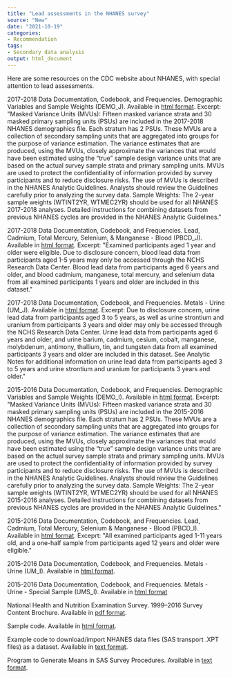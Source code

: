 ```yaml
---
title: "Lead assessments in the NHANES survey"
source: "New"
date: "2021-10-19"
categories:
- Recommendation
tags:
- Secondary data analysis
output: html_document
---
```


Here are some resources on the CDC website about NHANES, with special attention to lead assessments.

<!--more-->

2017-2018 Data Documentation, Codebook, and Frequencies. Demographic Variables and Sample Weights (DEMO_J). Available in [html format][cdc17d]. Excerpt: "Masked Variance Units (MVUs): Fifteen masked variance strata and 30 masked primary sampling units (PSUs) are included in the 2017-2018 NHANES demographics file. Each stratum has 2 PSUs. These MVUs are a collection of secondary sampling units that are aggregated into groups for the purpose of variance estimation. The variance estimates that are produced, using the MVUs, closely approximate the variances that would have been estimated using the “true” sample design variance units that are based on the actual survey sample strata and primary sampling units. MVUs are used to protect the confidentiality of information provided by survey participants and to reduce disclosure risks. The use of MVUs is described in the NHANES Analytic Guidelines. Analysts should review the Guidelines carefully prior to analyzing the survey data. Sample Weights: The 2-year sample weights (WTINT2YR, WTMEC2YR) should be used for all NHANES 2017-2018 analyses. Detailed instructions for combining datasets from previous NHANES cycles are provided in the NHANES Analytic Guidelines."

2017-2018 Data Documentation, Codebook, and Frequencies. Lead, Cadmium, Total Mercury, Selenium, & Manganese - Blood (PBCD_J). Available in [html format][cdc17b]. Excerpt: "Examined participants aged 1 year and older were eligible. Due to disclosure concern, blood lead data from participants aged 1-5 years may only be accessed through the NCHS Research Data Center. Blood lead data from participants aged 6 years and older, and blood cadmium, manganese, total mercury, and selenium data from all examined participants 1 years and older are included in this dataset."

2017-2018 Data Documentation, Codebook, and Frequencies. Metals - Urine (UM_J). Available in [html format][cdc17u]. Excerpt: Due to disclosure concern, urine lead data from participants aged 3 to 5 years, as well as urine strontium and uranium from participants 3 years and older may only be accessed through the NCHS Research Data Center. Urine lead data from participants aged 6 years and older, and urine barium, cadmium, cesium, cobalt, manganese, molybdenum, antimony, thallium, tin, and tungsten data from all examined participants 3 years and older are included in this dataset. See Analytic Notes for additional information on urine lead data from participants aged 3 to 5 years and urine strontium and uranium for participants 3 years and older."

2015-2016 Data Documentation, Codebook, and Frequencies. Demographic Variables and Sample Weights (DEMO_I). Available in [html format][cdc15d]. Excerpt: "Masked Variance Units (MVUs): Fifteen masked variance strata and 30 masked primary sampling units (PSUs) are included in the 2015-2016 NHANES demographics file. Each stratum has 2 PSUs. These MVUs are a collection of secondary sampling units that are aggregated into groups for the purpose of variance estimation. The variance estimates that are produced, using the MVUs, closely approximate the variances that would have been estimated using the “true” sample design variance units that are based on the actual survey sample strata and primary sampling units. MVUs are used to protect the confidentiality of information provided by survey participants and to reduce disclosure risks. The use of MVUs is described in the NHANES Analytic Guidelines. Analysts should review the Guidelines carefully prior to analyzing the survey data. Sample Weights: The 2-year sample weights (WTINT2YR, WTMEC2YR) should be used for all NHANES 2015-2016 analyses. Detailed instructions for combining datasets from previous NHANES cycles are provided in the NHANES Analytic Guidelines."

2015-2016 Data Documentation, Codebook, and Frequencies. Lead, Cadmium, Total Mercury, Selenium & Manganese - Blood (PBCD_I). Available in [html format][cdc15b]. Exceprt: "All examined participants aged 1-11 years old, and a one-half sample from participants aged 12 years and older were eligible."

2015-2016 Data Documentation, Codebook, and Frequencies. Metals - Urine (UM_I). Available in [html format][cdc15u].

2015-2016 Data Documentation, Codebook, and Frequencies. Metals - Urine - Special Sample (UMS_I). Available in [html format][cdc15v]

National Health and Nutrition Examination Survey. 1999–2016 Survey Content Brochure. Available in [pdf format][cdccon].

Sample code. Available in [html format][cdcsas].

Example code to download/import NHANES data files (SAS transport .XPT files) as a dataset. Available in [text format][cdcsas1].

Program to Generate Means in SAS Survey Procedures. Available in [text format][cdcsas2].


[cdc17d]: https://wwwn.cdc.gov/Nchs/Nhanes/2017-2018/DEMO_J.htm
[cdc17b]: https://wwwn.cdc.gov/Nchs/Nhanes/2017-2018/PBCD_J.htm
[cdc17u]: https://wwwn.cdc.gov/Nchs/Nhanes/2017-2018/UM_J.htm
[cdc15d]: https://wwwn.cdc.gov/Nchs/Nhanes/2015-2016/DEMO_I.htm
[cdc15b]: https://wwwn.cdc.gov/Nchs/Nhanes/2015-2016/PBCD_I.htm
[cdc15u]: https://wwwn.cdc.gov/Nchs/Nhanes/2015-2016/UM_I.htm
[cdc15v]: https://wwwn.cdc.gov/Nchs/Nhanes/2015-2016/UMS_I.htm

[cdccon]: https://www.cdc.gov/nchs/data/nhanes/survey_content_99_16.pdf

[cdcsas]: https://wwwn.cdc.gov/nchs/nhanes/tutorials/samplecode.aspx
[cdcsas1]: https://wwwn.cdc.gov/nchs/data/tutorials/file_download_import_SAS.sas
[cdcsas2]: https://wwwn.cdc.gov/nchs/data/tutorials/descriptive_means_sas.sas